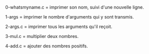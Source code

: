 0-whatsmyname.c = imprimer son nom, suivi d'une nouvelle ligne.

1-args = imprimer le nombre d'arguments qui y sont transmis.

2-args.c = imprimer tous les arguments qu'il reçoit.

3-mul.c = multiplier deux nombres.

4-add.c = ajouter des nombres positifs.